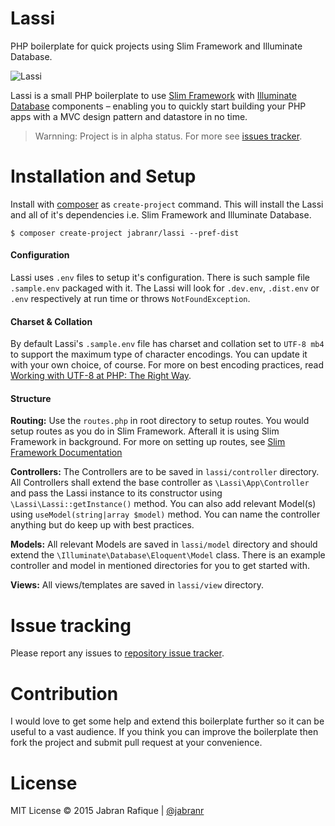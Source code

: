 # Lassi
PHP boilerplate for quick projects using Slim Framework and Illuminate Database.

![Lassi](https://cloud.githubusercontent.com/assets/2131246/10229125/66ff122e-686e-11e5-9351-d6e840c1917b.png)

Lassi is a small PHP boilerplate to use <a href="http://www.slimframework.com/" target="_blank">Slim Framework</a> with <a href="https://github.com/illuminate/database" target="_blank">Illuminate Database</a> components &ndash; enabling you to quickly start building your PHP apps with a MVC design pattern and datastore in no time.

> Warnning: Project is in alpha status. For more see [issues tracker](https://github.com/jabranr/lassi/issues).

# Installation and Setup
Install with [composer](http://getcomposer.org) as `create-project` command. This will install the Lassi and all of it's dependencies i.e. Slim Framework and Illuminate Database.

```shell
$ composer create-project jabranr/lassi --pref-dist
```

#### Configuration
Lassi uses `.env` files to setup it's configuration. There is such sample file `.sample.env` packaged with it. The Lassi will look for `.dev.env`, `.dist.env` or `.env` respectively at run time or throws `NotFoundException`.


#### Charset & Collation
By default Lassi's `.sample.env` file has charset and collation set to `UTF-8 mb4` to support the maximum type of character encodings. You can update it with your own choice, of course. For more on best encoding practices, read [Working with UTF-8 at PHP: The Right Way](http://www.phptherightway.com/#php_and_utf8).

#### Structure

**Routing:** Use the `routes.php` in root directory to setup routes. You would setup routes as you do in Slim Framework. Afterall it is using Slim Framework in background. For more on setting up routes, see [Slim Framework Documentation](http://docs.slimframework.com/routing/overview/)

**Controllers:** The Controllers are to be saved in `lassi/controller` directory. All Controllers shall extend the base controller as `\Lassi\App\Controller` and pass the Lassi instance to its constructor using `\Lassi\Lassi::getInstance()` method. You can also add relevant Model(s) using `useModel(string|array $model)` method. You can name the controller anything but do keep up with best practices.

**Models:** All relevant Models are saved in `lassi/model` directory and should extend the `\Illuminate\Database\Eloquent\Model` class. There is an example controller and model in mentioned directories for you to get started with.

**Views:** All views/templates are saved in `lassi/view` directory.

# Issue tracking
Please report any issues to [repository issue tracker](https://github.com/jabranr/lassi/issues).

# Contribution
I would love to get some help and extend this boilerplate further so it can be useful to a vast audience. If you think you can improve the boilerplate then fork the project and submit pull request at your convenience.

# License
MIT License
&copy; 2015 Jabran Rafique | [@jabranr](https://twitter.com/jabranr)